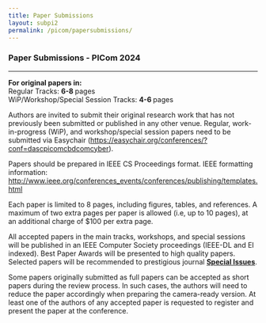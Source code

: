 ```yaml
---
title: Paper Submissions
layout: subpi2
permalink: /picom/papersubmissions/
---
```


<h3>Paper Submissions - PICom 2024</h3>

<hr/>
<p>
<b> For original papers in: </b> <br>
 Regular Tracks: <b> 6-8 </b>pages <br>
 WiP/Workshop/Special Session Tracks: <b>4-6 </b>pages <br>
</p>

<p>Authors are invited to submit their original research work that has not previously been submitted or published in any other venue. Regular, work-in-progress (WiP), and workshop/special session papers 
 need to be submitted via Easychair (<a href="https://easychair.org/conferences/?conf=dascpicomcbdcomcyber" target =_new>https://easychair.org/conferences/?conf=dascpicomcbdcomcyber</a>).
</p><p>
Papers should be prepared in IEEE CS Proceedings format. IEEE formatting information: <a href="http://www.ieee.org/conferences_events/conferences/publishing/templates.html" target=_new>http://www.ieee.org/conferences_events/conferences/publishing/templates.html</a>
</p><p>
Each paper is limited to 8 pages, including figures, tables, and references. A maximum of two extra pages per paper is allowed (i.e, up to 10 pages), at an additional charge of $100 per extra page.
</p><p>
All accepted papers in the main tracks, workshops, and special sessions will be published in an IEEE Computer Society proceedings (IEEE-DL and EI indexed). 
Best Paper Awards will be presented to high quality papers. Selected papers will be recommended to prestigious journal <b>
<a href="http://cyber-science.org/2024/special-issues/" target=_new>Special Issues</a></b>. 
</p><p>
Some papers originally submitted as full papers can be accepted as short papers during the review process. In such cases, the authors will need to reduce the paper accordingly when preparing the camera-ready version. At least one of the authors of any accepted paper is requested to register and present the paper at the conference.
</p>